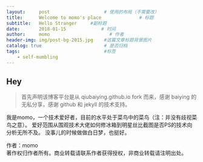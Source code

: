 ```yaml
---
layout:     post                    # 使用的布局（不需要改）
title:      Welcome to momo's place              # 标题 
subtitle:   Hello Stranger     #副标题
date:       2018-01-15             # 时间
author:     momo                      # 作者
header-img: img/post-bg-2015.jpg    #这篇文章标题背景图片
catalog: true                       # 是否归档
tags:                               #标签
    - self-mumbling
---
```


## Hey
>首先声明该博客平台是从 qiubaiying.github.io fork 而来，感谢 baiying 的无私分享，感谢 github 和 jekyll 的技术支持。

我是momo，一个技术爱好者，目前的水平处于菜鸟中的菜鸟（注：并没有歧视菜鸟之意）。
爱好范围从围观技术大佬如何修冰箱到明星丝比截图是否PS的技术向分析无所不及。
没事儿的时候做做白日梦，也挺好。

作者：momo    
著作权归作者所有。商业转载请联系作者获得授权，非商业转载请注明出处。
